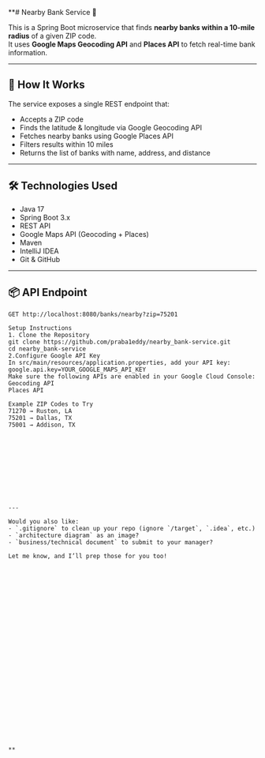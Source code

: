 **# Nearby Bank Service 🏦

This is a Spring Boot microservice that finds **nearby banks within a 10-mile radius** of a given ZIP code.  
It uses **Google Maps Geocoding API** and **Places API** to fetch real-time bank information.

---

## 🚀 How It Works

The service exposes a single REST endpoint that:
- Accepts a ZIP code
- Finds the latitude & longitude via Google Geocoding API
- Fetches nearby banks using Google Places API
- Filters results within 10 miles
- Returns the list of banks with name, address, and distance

---

## 🛠️ Technologies Used

- Java 17
- Spring Boot 3.x
- REST API
- Google Maps API (Geocoding + Places)
- Maven
- IntelliJ IDEA
- Git & GitHub

---

## 📦 API Endpoint

```http
GET http://localhost:8080/banks/nearby?zip=75201

Setup Instructions
1. Clone the Repository
git clone https://github.com/praba1eddy/nearby_bank-service.git
cd nearby_bank-service
2.Configure Google API Key
In src/main/resources/application.properties, add your API key:
google.api.key=YOUR_GOOGLE_MAPS_API_KEY
Make sure the following APIs are enabled in your Google Cloud Console:
Geocoding API
Places API

Example ZIP Codes to Try
71270 → Ruston, LA
75201 → Dallas, TX
75001 → Addison, TX











---

Would you also like:
- `.gitignore` to clean up your repo (ignore `/target`, `.idea`, etc.)
- `architecture diagram` as an image?
- `business/technical document` to submit to your manager?

Let me know, and I’ll prep those for you too!



























**
